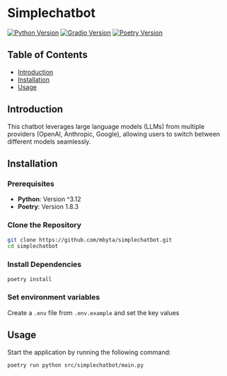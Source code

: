 # Simplechatbot

[![Python Version](https://img.shields.io/badge/python-^3.12-blue.svg)](https://www.python.org/downloads/)
[![Gradio Version](https://img.shields.io/badge/gradio-^5.0.1-green.svg)](https://gradio.app/)
[![Poetry Version](https://img.shields.io/badge/poetry-1.8.3-orange.svg)](https://python-poetry.org/)

## Table of Contents

- [Introduction](#introduction)
- [Installation](#installation)
- [Usage](#usage)

## Introduction

This chatbot leverages large language models (LLMs) from multiple providers (OpenAI, Anthropic, Google), allowing users to switch between different models seamlessly.

## Installation

### Prerequisites

- **Python**: Version ^3.12
- **Poetry**: Version 1.8.3

### Clone the Repository

```bash
git clone https://github.com/mbyta/simplechatbot.git
cd simplechatbot
```

### Install Dependencies
```bash
poetry install
```

### Set environment variables
Create a `.env` file from `.env.example` and set the key values

## Usage
Start the application by running the following command:
```bash
poetry run python src/simplechatbot/main.py
```
